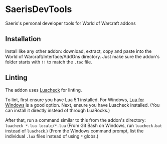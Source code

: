 # SaerisDevTools
Saeris's personal developer tools for World of Warcraft addons

## Installation
Install like any other addon: download, extract, copy and paste into the World of Warcraft/Interface/AddOns directory. Just make sure the addon's folder starts with `!!` to match the `.toc` file.

## Linting
The addon uses [Luacheck](https://github.com/mpeterv/luacheck) for linting.

To lint, first ensure you have Lua 5.1 installed. For Windows, [Lua for Windows](https://github.com/rjpcomputing/luaforwindows) is a good option. Next, ensure you have Luacheck installed. (You can install it directly instead of through LuaRocks.)

After that, run a command similar to this from the addon's directory:
	`luacheck *.lua locale/*.lua`
(From Git Bash on Windows, run `luacheck.bat` instead of `luacheck`.)
(From the Windows command prompt, list the individual `.lua` files instead of using `*` globs.)
